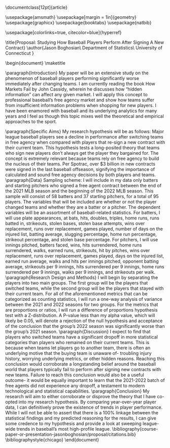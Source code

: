 \documentclass[12pt]{article}

\usepackage{amsmath}
\usepackage[margin = 1in]{geometry}
\usepackage{graphicx}
\usepackage{booktabs}
\usepackage{natbib}

\usepackage[colorlinks=true, citecolor=blue]{hyperref}

\title{Proposal: Studying How Baseball Players Perform After Signing A New Contract}
\author{Jason Boghosian\\
  Department of Statistics\\
  University of Connecticut
}

\begin{document}
\maketitle


\paragraph{Introduction}
My paper will be an extensive study on the phenomenon of baseball players performing significantly worse immediately after changing teams. I am currently reading the book How Markets Fail by John Cassidy, wherein he discusses how “hidden information” can affect any given market. I will apply this concept to professional baseball’s free agency market and show how teams suffer from insufficient information problems when shopping for new players. I have been enamored with baseball and its underlying analytics for many years and I feel as though this topic mixes well the theoretical and empirical approaches to the sport.

\paragraph{Specific Aims}
My research hypothesis will be as follows: Major league baseball players see a decline in performance after switching teams in free agency when compared with players that re-sign a new contract with their current team. This hypothesis tests a long-posited theory that teams who sign new players don’t always get the player they bargained for. The concept is extremely relevant because teams rely on free agency to build the nucleus of their teams. Per Spotrac, over $3 billion in new contracts were signed in the last baseball offseason, signifying the importance of calculated and sound free agency decisions by both players and teams.
\paragraph{Data}
Sampling scheme: I will include in my data only batters and starting pitchers who signed a free agent contract between the end of the 2021 MLB season and the beginning of the 2022 MLB season. This sample will consist of 58 batters and 37 starting pitchers, for a total of 95 players. The variables that will be included are whether or not the player changed teams and whether they are a batter or a pitcher. 
The dependent variables will be an assortment of baseball-related statistics. For batters, I will use plate appearances, at bats, hits, doubles, triples, home runs, runs batted in, strikeouts, stolen bases, stolen base attempts, wins over replacement, runs over replacement, games played, number of days on the injured list, batting average, slugging percentage, home run percentage, strikeout percentage, and stolen base percentage. 
For pitchers, I will use innings pitched, batters faced, wins, hits surrendered, home runs surrendered, walks, earned runs, strikeouts, hit by pitches, wins over replacement, runs over replacement, games played, days on the injured list, earned run average, walks and hits per innings pitched, opponent batting average, strikeouts per 9 innings, hits surrendered per 9 innings, home runs surrendered per 9 innings, walks per 9 innings, and strikeouts per walk.
\paragraph{Research Design and Methods}
I will begin by separating the players into two main groups. The first group will be the players that switched teams, while the second group will be the players that stayed with their current team. For all of the aforementioned metrics that can be categorized as counting statistics, I will run a one-way analysis of variance between the 2021 and 2022 seasons for two groups. For the metrics that are proportions or ratios, I will run a difference of proportions hypothesis test with a Z-distribution. A P-value less than my alpha value, which will likely be 0.05, will denote a rejection of the null hypothesis and acceptance of the conclusion that the group’s 2022 season was significantly worse than the group’s 2021 season.
\paragraph{Discussion}
I expect to find that players who switched teams have a significant dropoff in more statistical categories than players who remained on their current teams. This is because when teams let players go to another team, there is often an underlying motive that the buying team is unaware of- troubling injury history, worrying underlying metrics, or other hidden reasons. Reaching this conclusion would corroborate a longstanding belief around the baseball world that players typically fail to perform after signing new contracts with new teams. Failure to reach this conclusion would also be a useful outcome- it would be equally important to learn that the 2021-2022 batch of free agents did not experience any dropoff, a testament to modern technological and statistical capabilities. 
\paragraph{Conclusion}
My research will aim to either corroborate or disprove the theory that I have co-opted into my research hypothesis. By comparing year-over-year player data, I can definitively prove the existence of trends in player performance. While I will not be able to assert that there is a 100% linkage between the statistical findings and my predicted reasoning for the results, I can give some credence to my hypothesis and provide a look at sweeping league-wide trends in baseball’s most high-profile league.
\bibliography{course-paper-or-presentation-jasonboghosian/proposal/citations.bib}
\bibliographystyle{chicago}
\end{document}
